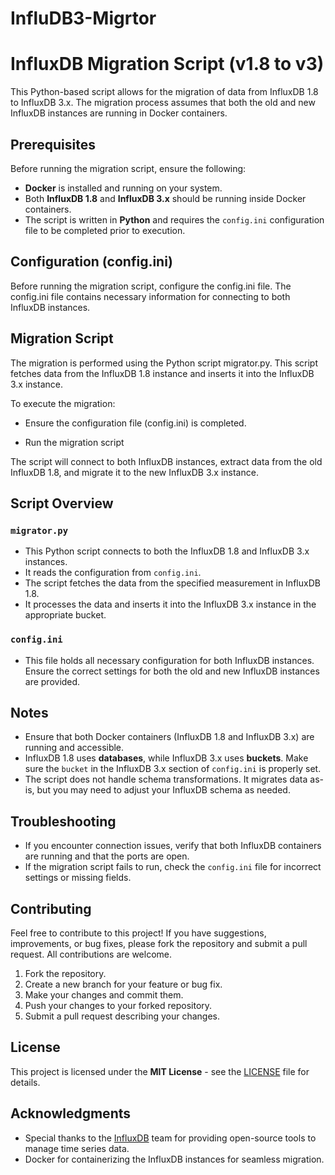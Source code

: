 # InfluDB3-Migrtor
# InfluxDB Migration Script (v1.8 to v3)

This Python-based script allows for the migration of data from InfluxDB 1.8 to InfluxDB 3.x. The migration process assumes that both the old and new InfluxDB instances are running in Docker containers.

## Prerequisites

Before running the migration script, ensure the following:

- **Docker** is installed and running on your system.
- Both **InfluxDB 1.8** and **InfluxDB 3.x** should be running inside Docker containers.
- The script is written in **Python** and requires the `config.ini` configuration file to be completed prior to execution.

## Configuration (config.ini)

Before running the migration script, configure the config.ini file. The config.ini file contains necessary information for connecting to both InfluxDB instances.

## Migration Script

The migration is performed using the Python script migrator.py. This script fetches data from the InfluxDB 1.8 instance and inserts it into the InfluxDB 3.x instance.

To execute the migration:

- Ensure the configuration file (config.ini) is completed.

- Run the migration script

The script will connect to both InfluxDB instances, extract data from the old InfluxDB 1.8, and migrate it to the new InfluxDB 3.x instance.

## Script Overview

### `migrator.py`

- This Python script connects to both the InfluxDB 1.8 and InfluxDB 3.x instances.
- It reads the configuration from `config.ini`.
- The script fetches the data from the specified measurement in InfluxDB 1.8.
- It processes the data and inserts it into the InfluxDB 3.x instance in the appropriate bucket.

### `config.ini`

- This file holds all necessary configuration for both InfluxDB instances. Ensure the correct settings for both the old and new InfluxDB instances are provided.

## Notes

- Ensure that both Docker containers (InfluxDB 1.8 and InfluxDB 3.x) are running and accessible.
- InfluxDB 1.8 uses **databases**, while InfluxDB 3.x uses **buckets**. Make sure the `bucket` in the InfluxDB 3.x section of `config.ini` is properly set.
- The script does not handle schema transformations. It migrates data as-is, but you may need to adjust your InfluxDB schema as needed.

## Troubleshooting

- If you encounter connection issues, verify that both InfluxDB containers are running and that the ports are open.
- If the migration script fails to run, check the `config.ini` file for incorrect settings or missing fields.

## Contributing

Feel free to contribute to this project! If you have suggestions, improvements, or bug fixes, please fork the repository and submit a pull request. All contributions are welcome.

1. Fork the repository.
2. Create a new branch for your feature or bug fix.
3. Make your changes and commit them.
4. Push your changes to your forked repository.
5. Submit a pull request describing your changes.

## License

This project is licensed under the **MIT License** - see the [LICENSE](LICENSE) file for details.

## Acknowledgments

- Special thanks to the [InfluxDB](https://www.influxdata.com/) team for providing open-source tools to manage time series data.
- Docker for containerizing the InfluxDB instances for seamless migration.
